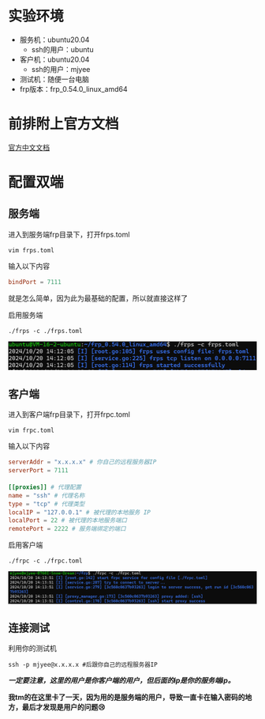 # 实验环境
- 服务机：ubuntu20.04
  - ssh的用户：ubuntu 
- 客户机：ubuntu20.04
  - ssh的用户：mjyee
- 测试机：随便一台电脑
- frp版本：frp_0.54.0_linux_amd64 

# 前排附上官方文档
[官方中文文档](https://gofrp.org/zh-cn/docs/)

# 配置双端
## 服务端
进入到服务端frp目录下，打开frps.toml
```shell
vim frps.toml
```

输入以下内容
```toml
bindPort = 7111
```
就是怎么简单，因为此为最基础的配置，所以就直接这样了

启用服务端
```shell
./frps -c ./frps.toml
```
![alt text](images/image.png)

## 客户端
进入到客户端frp目录下，打开frpc.toml
```shell
vim frpc.toml
```

输入以下内容
```toml
serverAddr = "x.x.x.x" # 你自己的远程服务器IP
serverPort = 7111

[[proxies]] # 代理配置
name = "ssh" # 代理名称
type = "tcp" # 代理类型
localIP = "127.0.0.1" # 被代理的本地服务 IP
localPort = 22 # 被代理的本地服务端口
remotePort = 2222 # 服务端绑定的端口
```

启用客户端
```shell
./frpc -c ./frpc.toml
```
![alt text](images/image-1.png)

## 连接测试
利用你的测试机
```shell
ssh -p mjyee@x.x.x.x #后跟你自己的远程服务器IP
```

***一定要注意，这里的用户是你客户端的用户，但后面的ip是你的服务端ip。***

**我tm的在这里卡了一天，因为用的是服务端的用户，导致一直卡在输入密码的地方，最后才发现是用户的问题😢**